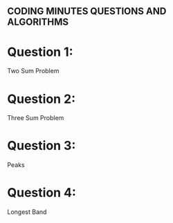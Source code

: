 ## CODING MINUTES QUESTIONS AND ALGORITHMS

# Question 1:

Two Sum Problem

# Question 2:

Three Sum Problem

# Question 3:

Peaks

# Question 4:
 
Longest Band
